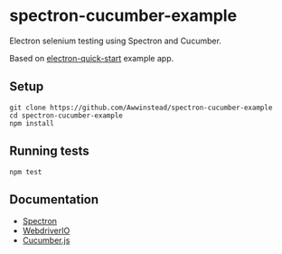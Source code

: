 # spectron-cucumber-example

Electron selenium testing using Spectron and Cucumber.

Based on [electron-quick-start](https://github.com/electron/electron-quick-start) example app.

## Setup
```
git clone https://github.com/Awwinstead/spectron-cucumber-example
cd spectron-cucumber-example
npm install
```

## Running tests
```
npm test
```

## Documentation
- [Spectron](https://github.com/electron/spectron/blob/master/README.md)
- [WebdriverIO](http://webdriver.io/api.html)
- [Cucumber.js](https://github.com/cucumber/cucumber-js/blob/master/README.md)

